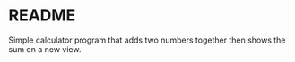# README

Simple calculator program that adds two numbers together then shows the sum on a new view.

